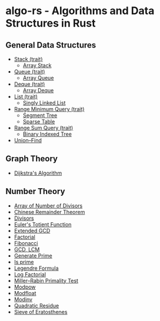 # algo-rs - Algorithms and Data Structures in Rust

## General Data Structures
- [Stack (trait)](src/data_structures/stack/mod.rs)
  - [Array Stack](src/data_structures/stack/array_stack.rs)
- [Queue (trait)](src/data_structures/queue/mod.rs)
  - [Array Queue](src/data_structures/queue/array_queue.rs)
- [Deque (trait)](src/data_structures/deque/mod.rs)
  - [Array Deque](src/data_structures/deque/array_deque.rs)
- [List (trait)](src/data_structures/list/mod.rs)
  - [Singly Linked List](src/data_structures/list/single_linked_list.rs)
- [Range Minimum Query (trait)](src/data_structures/range_minimum_query.rs)
  - [Segment Tree](src/data_structures/segment_tree.rs)
  - [Sparse Table](src/data_structures/sparse_table.rs)
- [Range Sum Query (trait)](src/data_structures/range_sum_query.rs)
  - [Binary Indexed Tree](src/data_structures/binary_indexed_tree.rs)
- [Union–Find](src/data_structures/union_find.rs)

<!-- ## Dynamic Optimization -->

<!-- ## Geometry -->

## Graph Theory
- [Dijkstra's Algorithm](src/graph_theory/dijkstra.rs)

<!-- ### Greedy -->

<!-- ### Linear Algebra -->

## Number Theory 
- [Array of Number of Divisors](src/number_theory/number_of_divisors.rs)
- [Chinese Remainder Theorem](src/number_theory/chinese_remainder_theorem.rs)
- [Divisors](src/number_theory/divisors.rs)
- [Euler's Totient Function](src/number_theory/euler_totient.rs)
- [Extended GCD](src/number_theory/extended_gcd.rs)
- [Factorial](src/number_theory/factorial.rs)
- [Fibonacci](src/number_theory/fibonacci.rs)
- [GCD, LCM](src/number_theory/gcd_lcm.rs)
- [Generate Prime](src/number_theory/generate_prime.rs)
- [Is prime](src/number_theory/is_prime.rs)
- [Legendre Formula](src/number_theory/legendre_formula.rs)
- [Log Factorial](sr/number_theory/log_factorial.rs)
- [Miller–Rabin Primality Test](src/number_theory/miller_rabin_primality_test.rs)
- [Modpow](src/number_theory/modpow.rs)
- [Modfloat](src/number_theory/modfloat.rs)
- [Modinv](src/number_theorymodinv.rs)
- [Quadratic Residue](src/number_theory/quadratic_residue.rs)
- [Sieve of Eratosthenes](src/number_theory/eratos.rs)

<!-- ### Numerical Analysis -->

<!-- ### Quantum -->

<!-- ### Signal Processing -->

<!-- ### Sort -->

<!-- ### String -->

<!-- ### Misc -->
